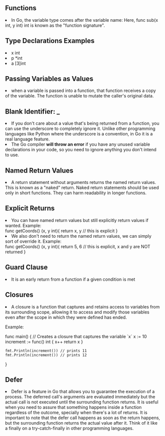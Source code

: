 ## Functions
<li>In Go, the variable type comes after the variable name: Here, func sub(x int, y int) int is known as the "function signature".</li>

## Type Declarations Examples
<li>x int</li>
<li>p *int</li>
<li>a [3]int</li>

## Passing Variables as Values
<li>when a variable is passed into a function, that function receives a copy of the variable. The function is unable to mutate the caller's original data.</li>

## Blank Identifier: _
<li>If you don't care about a value that's being returned from a function, you can use the underscore to completely ignore it. Unlike other programming languages like Python
where the underscore is a convention, in Go it is a real language feature.
</li>
<li>The Go compiler <strong>will throw an error</strong> if you have any unused variable declarations in your code, so you need to ignore anything you don't intend to use.</li>

## Named Return Values
<li>A return statement without arguments returns the named return values. This is known as a "naked" return.
Naked return statements should be used only in short functions. They can harm readability in longer functions.</li>

## Explicit Returns
<li>You can have named return values but still explicitly return values if wanted. Example:</li>
func getCoords() (x, y int){
  return x, y // this is explicit
}
<li>We also don't need to return the named return values, we can simply sort of override it. Example: </li>
func getCoords() (x, y int){
  return 5, 6 // this is explicit, x and y are NOT returned
}

## Guard Clause
<li>It is an early return from a function if a given condition is met</li>

## Closures
<li>A closure is a function that captures and retains access to variables from its surrounding scope, allowing it to access and modify those variables even after the scope in which they were defined has ended.</li>
<p>Example: </p>
func main() {
    // Creates a closure that captures the variable `x`
    x := 10
    increment := func() int {
        x++
        return x
    }

    fmt.Println(increment()) // prints 11
    fmt.Println(increment()) // prints 12
}

## Defer
<li>Defer is a feature in Go that allows you to guarantee the execution of a process. The deferred call's arguments
are evaluated immediately but the actual call is not executed until the surrounding function returns. It is useful when
you need to assure that something happens inside a function regardless of the outcome, specially when there's a lot of 
returns. It is important to note that the defer call happens as soon as the return happens, but the surrounding function
returns the actual value after it. Think of it like a finally on a try-catch-finally in other programming languages.
</li>